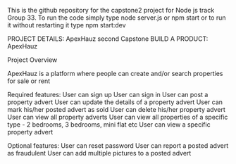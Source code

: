 This is the github repository for the capstone2 project for Node js track Group 33. To run the code simply type node server.js or npm start or to run it without restarting it type npm start:dev

PROJECT DETAILS:
ApexHauz
second Capstone
BUILD A PRODUCT: ApexHauz

Project Overview

ApexHauz is a platform where people can create and/or search properties for sale or rent

Required features:
User can sign up
User can sign in
User can post a property advert
User can update the details of a property advert
User can mark  his/her posted advert as sold
User can delete his/her property advert
User can view all property adverts
User can view all properties of a specific type - 2 bedrooms, 3 bedrooms, mini flat etc
User can view a specific property advert

Optional features:
User can reset password
User can report a posted advert as fraudulent
User can add multiple pictures to a posted advert